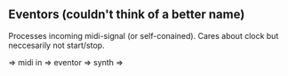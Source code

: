 ## Eventors (couldn't think of a better name)

Processes incoming midi-signal (or self-conained).
Cares about clock but neccesarily not start/stop.

=> midi in => eventor => synth => 
